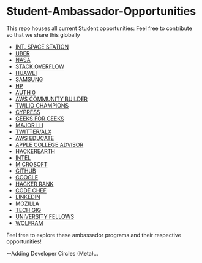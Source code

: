 # Student-Ambassador-Opportunities
This repo houses all current Student opportunities: Feel free to contribute so that we share this globally


- [INT. SPACE STATION](https://www.issnationallab.org/stem/ambassadors/)
- [UBER](https://docs.google.com/forms/d/e/1FAIpQLSc-_LYmkhHZrLULdvyxhmuOdgG0WuiI-hJBbpnfvWmgpoztFQ/viewform?c=0&w=1)
- [NASA](https://www.nasa.gov/audience/foreducators/nasa-student-ambassadors-13.html)
- [STACK OVERFLOW](https://meta.stackexchange.com/questions/381614/announcing-the-stack-overflow-student-ambassador-program)
- [HUAWEI](https://developer.huawei.com/consumer/en/programs/hsd/)
- [SAMSUNG](https://collegeambassadorprogram.com/)
- [HP](https://jobs.hp.com/students-graduates/)
- [AUTH 0](https://auth0.com/ambassador-program)
- [AWS COMMUNITY BUILDER](https://aws.amazon.com/developer/community/community-builders/)
- [TWILIO CHAMPIONS](https://www.twilio.com/en-us/champions)
- [CYPRESS](https://www.cypress.io/ambassadors/)
- [GEEKS FOR GEEKS](https://www.geeksforgeeks.org/campus-ambassador-program-by-geeksforgeeks/)
- [MAJOR LH](https://mlh.io/)
- [TWITTER/ALX](https://developer.twitter.com/en/community/student-ambassadors)
- [AWS EDUCATE](https://pages.awscloud.com/AWSActivateStudentAmbassador.html)
- [APPLE COLLEGE ADVISOR](https://www.apple.com/careers/us/students/advisor_faq.html)
- [HACKEREARTH](https://www.hackerearth.com/campus-ambassador-program/)
- [INTEL](https://www.hackerearth.com/campus-ambassador-program/)
- [MICROSOFT](https://learn.microsoft.com/en-us/training/student-hub/become-a-student-ambassador)
- [GITHUB](https://githubcampus.expert/)
- [GOOGLE](https://developers.google.com/community/gdsc/leads)
- [HACKER RANK](https://www.hackerrank.com/campus-ambassador-program)
- [CODE CHEF](https://www.codechef.com/college-program)
- [LINKEDIN](https://learning.linkedin.com/customer/linkedin-learning-champion-program)
- [MOZILLA](https://campus.mozilla.community/)
- [TECH GIG](https://www.techgig.com/campus-ambassador)
- [UNIVERSITY FELLOWS](http://universityinnovationfellows.org/about-us/program/)
- [WOLFRAM](https://www.wolfram.com/company/careers/ambassador/)

Feel free to explore these ambassador programs and their respective opportunities!

--Adding Developer Circles (Meta)...










